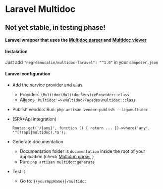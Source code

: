 # Laravel Multidoc

## Not yet stable, in testing phase!

#### Laravel wrapper that uses the [Multidoc parser](https://github.com/negreanucalin/multidoc-parser) and [Multidoc viewer](https://github.com/negreanucalin/multidoc-viewer)

#### Instalation

Just add `"negreanucalin/multidoc-laravel": "^1.0"` in your `composer.json`

#### Laravel configuration

* Add the service provider and alias
    * Providers ` \Multidoc\MultidocServiceProvider::class `
    * Aliases ` 'Multidoc'=>\Multidoc\Facades\Multidoc::class `

* Publish vendors
Run:
` php artisan vendor:publish --tag=multidoc `

* (SPA+Api integration)

  `Route::get('/{any}', function () {
        return ...
    })->where('any', '^(?!api|multidoc).*$');`

* Generate documentation
	* Documentation folder is `documentation` inside the root of your application (check [Multidoc parser](https://github.com/negreanucalin/multidoc-parser) )
	* Run:
` php artisan multidoc:generate `

* Test it
	* Go to:
` {{yourAppName}}/multidoc `